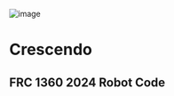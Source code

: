 ![image](https://github.com/FRC1360/Crescendo2024/assets/56598575/1adfd4ac-3139-42e1-b6ea-93c0af38a43c)
# Crescendo
## FRC 1360 2024 Robot Code
